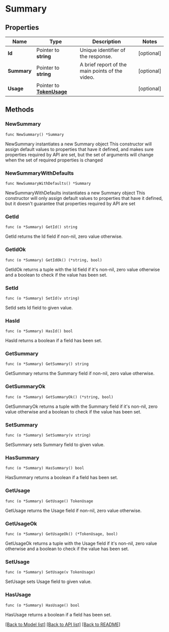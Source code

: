 # Summary

## Properties

Name | Type | Description | Notes
------------ | ------------- | ------------- | -------------
**Id** | Pointer to **string** | Unique identifier of the response.  | [optional] 
**Summary** | Pointer to **string** | A brief report of the main points of the video.  | [optional] 
**Usage** | Pointer to [**TokenUsage**](TokenUsage.md) |  | [optional] 

## Methods

### NewSummary

`func NewSummary() *Summary`

NewSummary instantiates a new Summary object
This constructor will assign default values to properties that have it defined,
and makes sure properties required by API are set, but the set of arguments
will change when the set of required properties is changed

### NewSummaryWithDefaults

`func NewSummaryWithDefaults() *Summary`

NewSummaryWithDefaults instantiates a new Summary object
This constructor will only assign default values to properties that have it defined,
but it doesn't guarantee that properties required by API are set

### GetId

`func (o *Summary) GetId() string`

GetId returns the Id field if non-nil, zero value otherwise.

### GetIdOk

`func (o *Summary) GetIdOk() (*string, bool)`

GetIdOk returns a tuple with the Id field if it's non-nil, zero value otherwise
and a boolean to check if the value has been set.

### SetId

`func (o *Summary) SetId(v string)`

SetId sets Id field to given value.

### HasId

`func (o *Summary) HasId() bool`

HasId returns a boolean if a field has been set.

### GetSummary

`func (o *Summary) GetSummary() string`

GetSummary returns the Summary field if non-nil, zero value otherwise.

### GetSummaryOk

`func (o *Summary) GetSummaryOk() (*string, bool)`

GetSummaryOk returns a tuple with the Summary field if it's non-nil, zero value otherwise
and a boolean to check if the value has been set.

### SetSummary

`func (o *Summary) SetSummary(v string)`

SetSummary sets Summary field to given value.

### HasSummary

`func (o *Summary) HasSummary() bool`

HasSummary returns a boolean if a field has been set.

### GetUsage

`func (o *Summary) GetUsage() TokenUsage`

GetUsage returns the Usage field if non-nil, zero value otherwise.

### GetUsageOk

`func (o *Summary) GetUsageOk() (*TokenUsage, bool)`

GetUsageOk returns a tuple with the Usage field if it's non-nil, zero value otherwise
and a boolean to check if the value has been set.

### SetUsage

`func (o *Summary) SetUsage(v TokenUsage)`

SetUsage sets Usage field to given value.

### HasUsage

`func (o *Summary) HasUsage() bool`

HasUsage returns a boolean if a field has been set.


[[Back to Model list]](../README.md#documentation-for-models) [[Back to API list]](../README.md#documentation-for-api-endpoints) [[Back to README]](../README.md)



